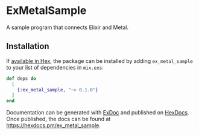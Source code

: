 # ExMetalSample

A sample program that connects Elixir and Metal.

## Installation

If [available in Hex](https://hex.pm/docs/publish), the package can be installed
by adding `ex_metal_sample` to your list of dependencies in `mix.exs`:

```elixir
def deps do
  [
    {:ex_metal_sample, "~> 0.1.0"}
  ]
end
```

Documentation can be generated with [ExDoc](https://github.com/elixir-lang/ex_doc)
and published on [HexDocs](https://hexdocs.pm). Once published, the docs can
be found at <https://hexdocs.pm/ex_metal_sample>.

